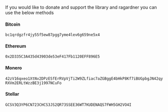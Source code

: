 If you would like to donate and support the library and ragardner you can use the below methods

#### Bitcoin
`bc1qrdgzfr4jy55f5ew87pgg7yme4lev6g659ne5x4`

#### Ethereum
`0x2D335C3A435d43903de53eF417Fb1120EFF896E5`

#### Monero
`42zV16qxeo1XtNv2DPzESfErRVpVjTi2W9ZLfiac7aZGBggE4bHkP8Kf7iBUGpbgJN42qyRXVm2ERLtWzzBE3j1997NCuFo`

#### Stellar
`GCSV3Q3YP6CN723CHCS3JS2QR73SSEE36WT7KUDENAQS7FWH5GH2VO4I`
